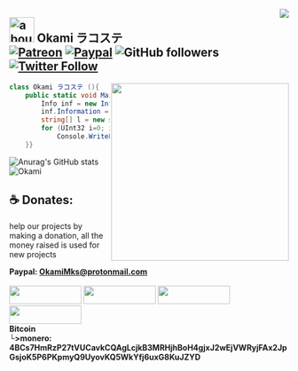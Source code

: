 [patreon-badge]: https://img.shields.io/endpoint.svg?url=https%3A%2F%2Fshieldsio-patreon.vercel.app%2Fapi%3Fusername%3DOkamiMks%26type%3Dpatrons&style=flat-square
[patreon-link]: https://www.patreon.com/OkamiMks

[paypal-badge]: https://img.shields.io/badge/Paypal-Donate!-%2300457C.svg?logo=paypal&style=flat-square
[paypal-link]: https://www.paypal.com/donate?hosted_button_id=NKQEXWK3RQDPQ&source=url 

<a href="https://discord.gg/gtkZ4fjeVf"><img align="right" src="https://discordapp.com/api/guilds/914797672907563041/widget.png?style=banner2"/></a>
## <img width="45" alt="about" src="https://raw.github.com/elizarov/elizarov/master/about.png"> Okami ラコステ <br>[![Patreon][patreon-badge]][patreon-link] [![Paypal][paypal-badge]][paypal-link] <img alt="GitHub followers" src="https://img.shields.io/github/followers/OkamiMks?style=social" /> <a href="https://twitter.com/OkamiMwaree"><img alt="Twitter Follow" src="https://img.shields.io/twitter/follow/OkamiMwaree?style=social"></a>
<img align="right" width="320" src="https://i.imgur.com/ugWb6BU.gif" />

```C#
class Okami ラコステ (){
    public static void Main(string[] args) {
        Info inf = new Info();
        inf.Information = "Programmer and Game Developer"
        string[] l = new string[5] {"C#", "C++", "C", "Assembly"};
        for (UInt32 i=0; i < l.Length; i++)
            Console.WriteLine("Langs {0}", string.Format(l[(int)i]));
    }}
```
![Anurag's GitHub stats](https://github-readme-stats.vercel.app/api?username=okamimks&theme=radical&show_icons=true)![Okami](https://github-readme-stats.vercel.app/api/top-langs/?username=okamimks&hide=html&layout=compact&theme=radical) 

## **☕ Donates:**
help our projects by making a donation, all the money raised is used for new projects

**Paypal: OkamiMks@protonmail.com** <br> <br>
<a href="https://www.paypal.com/donate?hosted_button_id=NKQEXWK3RQDPQ&source=url"><img src="https://img.shields.io/badge/PayPal-00457C?style=for-the-badge&logo=paypal&logoColor=white" height="33" width="130" /></a>
<a href="https://www.patreon.com/OkamiMks">
    <img src="https://img.shields.io/badge/Patreon-F96854?style=for-the-badge&logo=patreon&logoColor=white" height="33" width="130" /></a>
<a href="https://ko-fi.com/okamimks"><img src="https://img.shields.io/badge/Ko--fi-F16061?style=for-the-badge&logo=ko-fi&logoColor=white" height="33" width="130"/></a>
<a href="https://liberapay.com/Okami/">
    <img src="https://img.shields.io/badge/Liberapay-F6C915?style=for-the-badge&logo=liberapay&logoColor=black" height="33" width="130" /></a> <br>
**Bitcoin <br>
  └>monero: 4BCs7HmRzP27tVUCavkCQAgLcjkB3MRHjhBoH4gjxJ2wEjVWRyjFAx2JpGsjoK5P6PKpmyQ9UyovKQ5WkYfj6uxG8KuJZYD <br><br>**
